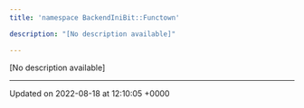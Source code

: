 ```yaml
---
title: 'namespace BackendIniBit::Functown'

description: "[No description available]"

---
```







[No description available]






-------------------------------

Updated on 2022-08-18 at 12:10:05 +0000